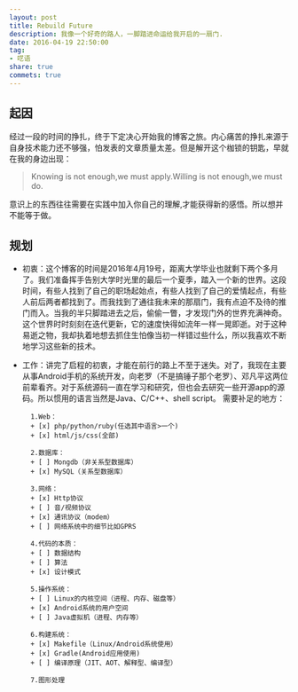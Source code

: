 ```yaml
---
layout: post
title: Rebuild Future
description: 我像一个好奇的路人，一脚踏进命运给我开启的一扇门.
date: 2016-04-19 22:50:00
tag: 
- 呓语
share: true
commets: true
---
```


## 起因
经过一段的时间的挣扎，终于下定决心开始我的博客之旅。内心痛苦的挣扎来源于自身技术能力还不够强，怕发表的文章质量太差。但是解开这个枷锁的钥匙，早就在我的身边出现：

>Knowing is not enough,we must apply.Willing is not enough,we must do.

意识上的东西往往需要在实践中加入你自己的理解,才能获得新的感悟。所以想并不能等于做。

## 规划
- 初衷：这个博客的时间是2016年4月19号，距离大学毕业也就剩下两个多月了。我们准备挥手告别大学时光里的最后一个夏季，踏入一个新的世界。这段时间，有些人找到了自己的职场起始点，有些人找到了自己的爱情起点，有些人前后两者都找到了。而我找到了通往我未来的那扇门，我有点迫不及待的推门而入。当我的半只脚踏进去之后，偷偷一瞥，才发现门外的世界充满神奇。这个世界时时刻刻在迭代更新，它的速度快得如流年一样一晃即逝。对于这种易逝之物，我却执着地想去抓住生怕像当初一样错过些什么，所以我喜欢不断地学习这些新的技术。

- 工作：讲完了启程的初衷，才能在前行的路上不至于迷失。对了，我现在主要从事Android手机的系统开发，向老罗（不是搞锤子那个老罗）、邓凡平这两位前辈看齐。对于系统源码一直在学习和研究，但也会去研究一些开源app的源码。所以惯用的语言当然是Java、C/C++、shell script。
需要补足的地方：

        1.Web：
        + [x] php/python/ruby(任选其中语言>一个)
        + [x] html/js/css(全部) 
        
        2.数据库：
        + [ ] Mongdb（非关系型数据库）
        + [x] MySQL（关系型数据库）

        3.网络：
        + [x] Http协议
        + [ ] 音/视频协议
        + [x] 通讯协议（modem）
        + [ ] 网络系统中的细节比如GPRS
        
        4.代码的本质：
        + [ ] 数据结构
        + [ ] 算法
        + [x] 设计模式

        5.操作系统：
        + [ ] Linux的内核空间（进程、内存、磁盘等）
        + [x] Android系统的用户空间
        + [ ] Java虚拟机（进程、内存等）

        6.构建系统：
        + [x] Makefile（Linux/Android系统使用）
        + [x] Gradle(Android应用使用)
        + [ ] 编译原理（JIT、AOT、解释型、编译型）

        7.图形处理
